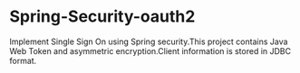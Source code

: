 # Spring-Security-oauth2
Implement Single Sign On using Spring security.This project contains Java Web Token and asymmetric encryption.Client information is stored in JDBC format.

